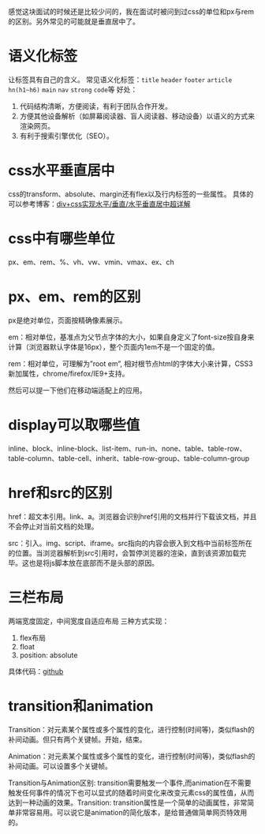 感觉这块面试的时候还是比较少问的，我在面试时被问到过css的单位和px与rem的区别。另外常见的可能就是垂直居中了。
# 语义化标签
让标签具有自己的含义。
常见语义化标签：`title` `header` `footer` `article` `hn(h1~h6)` `main` `nav` `strong` `code`等
好处：
1. 代码结构清晰，方便阅读，有利于团队合作开发。
2. 方便其他设备解析（如屏幕阅读器、盲人阅读器、移动设备）以语义的方式来渲染网页。
3. 有利于搜索引擎优化（SEO）。
# css水平垂直居中
css的transform、absolute、margin还有flex以及行内标签的一些属性。
具体的可以参考博客：[div+css实现水平/垂直/水平垂直居中超详解](https://blog.csdn.net/qq_42532128/article/details/102526334)
# css中有哪些单位
px、em、rem、%、vh、vw、vmin、vmax、ex、ch
# px、em、rem的区别
px是绝对单位，页面按精确像素展示。

em：相对单位，基准点为父节点字体的大小，如果自身定义了font-size按自身来计算（浏览器默认字体是16px），整个页面内1em不是一个固定的值。

rem：相对单位，可理解为”root em”, 相对根节点html的字体大小来计算，CSS3新加属性，chrome/firefox/IE9+支持。

然后可以提一下他们在移动端适配上的应用。
# display可以取哪些值
inline、block、inline-block、list-item、run-in、none、table、table-row、table-column、table-cell、inherit、table-row-group、table-column-group
# href和src的区别
href：超文本引用。link、a。浏览器会识别href引用的文档并行下载该文档，并且不会停止对当前文档的处理。

src：引入。img、script、iframe。src指向的内容会嵌入到文档中当前标签所在的位置。当浏览器解析到src引用时，会暂停浏览器的渲染，直到该资源加载完毕。这也是将js脚本放在底部而不是头部的原因。
# 三栏布局
两端宽度固定，中间宽度自适应布局
三种方式实现：

 1. flex布局
 2. float
 3. position: absolute

具体代码：[github](https://github.com/BIGDgreen/frontEnd-Interview/tree/master/%E6%89%8B%E5%86%99%E4%BB%A3%E7%A0%81/%E4%B8%89%E6%A0%8F%E5%B8%83%E5%B1%80)

# transition和animation
Transition：对元素某个属性或多个属性的变化，进行控制(时间等)，类似flash的补间动画。但只有两个关键帧。开始，结束。

Animation：对元素某个属性或多个属性的变化，进行控制(时间等)，类似flash的补间动画。可以设置多个关键帧。

Transition与Animation区别: transition需要触发一个事件,而animation在不需要触发任何事件的情况下也可以显式的随着时间变化来改变元素css的属性值，从而达到一种动画的效果。Transition: transition属性是一个简单的动画属性，非常简单非常容易用。可以说它是animation的简化版本，是给普通做简单网页特效用的。
